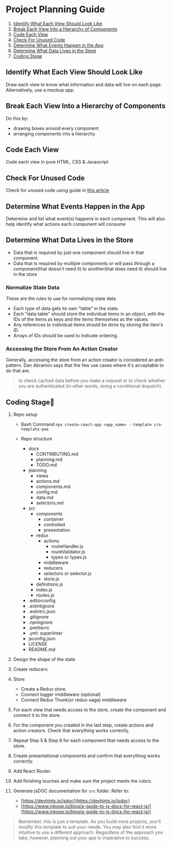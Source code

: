 # Project Planning Guide

1. [Identify What Each View Should Look Like](#identify-what-each-view-should-look-like)
2. [Break Each View Into a Hierarchy of Components](#break-each-view-into-a-hierarchy-of-components)
3. [Code Each View](#code-each-view)
4. [Check For Unused Code](#check-for-unused-code)
5. [Determine What Events Happen in the App](#determine-what-events-happen-in-the-app)
6. [Determine What Data Lives in the Store](#determine-what-data-lives-in-the-store)
7. [Coding Stage](#coding-stage)

## Identify What Each View Should Look Like

Draw each view to know what information and data will live on each page.
Alternatively, use a mockup app.

## Break Each View Into a Hierarchy of Components

Do this by:

- drawing boxes around every component
- arranging components into a hierarchy

## Code Each View

Code each view in pure HTML, CSS & Javascript

## Check For Unused Code

Check for unused code using guide in [this article](https://app.getpocket.com/read/2660858451)

## Determine What Events Happen in the App

Determine and list what event(s) happens in each component.
This will also help identify what actions each component will consume

## Determine What Data Lives in the Store

- Data that is required by just one component should live in that component.
- Data that is required by multiple components or will pass through a component(that doesn't need it) to another(that does need it) should live in the store

### Normalize State Data

These are the rules to use for normalizing state data

- Each type of data gets its own "table" in the state.
- Each "data table" should store the individual items in an object, with the IDs of the items as keys and the items themselves as the values.
- Any references to individual items should be done by storing the item's ID.
- Arrays of IDs should be used to indicate ordering.

### Accessing the Store From An Action Creator

Generally, accessing the store from an action creator is considered an anti-pattern. Dan Abramov says that the few use cases where it's acceptable to do that are:

> to check cached data before you make a request or to check whether you are authenticated (in other words, doing a conditional dispatch).

## Coding Stage🔨

1. Repo setup

   - Bash Command `npx create-react-app <app_name> --template cra-template-pwa`

   - Repo structure
     - docs
       - CONTRIBUTING.md
       - planning.md
       - TODO.md
     - planning
       - views
       - actions.md
       - components.md
       - config.md
       - data.md
       - selectors.md
     - src
       - components
         - container
         - controlled
         - presentation
       - redux
         - actions
           - routeHandler.js
           - routeValidator.js
           - types or types.js
         - middleware
         - reducers
         - selectors or selector.js
         - store.js
       - definitions.js
       - index.js
       - routes.js
     - .editorconfig
     - .eslintignore
     - .eslintrc.json
     - .gitignore
     - .npmignore
     - .prettierrc
     - .yml: superlinter
     - jsconfig.json
     - LICENSE
     - README.md

2. Design the shape of the state

3. Create reducers

4. Store

   - Create a Redux store.
   - Connect logger middleware (optional)
   - Connect Redux Thunk(or redux-saga) middleware

5. For each view that needs access to the store, create the component and connect it to the store.

6. For the component you created in the last step, create actions and action creators. Check that everything works correctly.

7. Repeat Step 5 & Step 6 for each component that needs access to the store.

8. Create presentational components and confirm that everything works correctly.

9. Add React Router.

10. Add finishing touches and make sure the project meets the rubric.

11. Generate jsDOC documentation for `src` folder. Refer to:
    - [https://devhints.io/jsdoc](https://devhints.io/jsdoc)
    - [https://www.inkoop.io/blog/a-guide-to-js-docs-for-react-js/](https://www.inkoop.io/blog/a-guide-to-js-docs-for-react-js/)

> Remember, this is just a template. As you build more projects, you'll modify this template to suit your needs. You may also find it more intuitive to use a different approach. Regardless of the approach you take, however, planning out your app is imperative to success.

